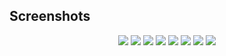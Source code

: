 ## Screenshots
<p align = "center">
  <img src="https://github.com/GustavoDuregger/SCSite/blob/master/assets/sc1.png">
  <img src="https://github.com/GustavoDuregger/SCSite/blob/master/assets/sc1.png">
  <img src="https://github.com/GustavoDuregger/SCSite/blob/master/assets/sc1.png">
  <img src="https://github.com/GustavoDuregger/SCSite/blob/master/assets/sc1.png">
  <img src="https://github.com/GustavoDuregger/SCSite/blob/master/assets/sc1.png">
  <img src="https://github.com/GustavoDuregger/SCSite/blob/master/assets/sc1.png">
  <img src="https://github.com/GustavoDuregger/SCSite/blob/master/assets/sc1.png">
  <img src="https://github.com/GustavoDuregger/SCSite/blob/master/assets/sc1.png">
</p>
